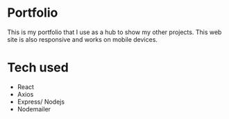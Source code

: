 # Portfolio

This is my portfolio that I use as a hub to show my other projects. This web site is also responsive and works on mobile devices.

# Tech used

- React
- Axios
- Express/ Nodejs
- Nodemailer
